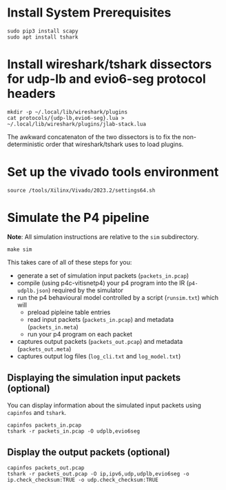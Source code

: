 # Install System Prerequisites

```
sudo pip3 install scapy
sudo apt install tshark
```

# Install wireshark/tshark dissectors for udp-lb and evio6-seg protocol headers

```
mkdir -p ~/.local/lib/wireshark/plugins
cat protocols/{udp-lb,evio6-seg}.lua > ~/.local/lib/wireshark/plugins/jlab-stack.lua
```

The awkward concatenaton of the two dissectors is to fix the non-deterministic order that wireshark/tshark uses to load plugins.

# Set up the vivado tools environment

```
source /tools/Xilinx/Vivado/2023.2/settings64.sh
```

# Simulate the P4 pipeline

**Note**: All simulation instructions are relative to the `sim` subdirectory.

```
make sim
```

This takes care of all of these steps for you:
  - generate a set of simulation input packets (`packets_in.pcap`)
  - compile (using p4c-vitisnetp4) your p4 program into the IR (`p4-udplb.json`) required by the simulator
  - run the p4 behavioural model controlled by a script (`runsim.txt`) which will
    - preload pipleine table entries
	- read input packets (`packets_in.pcap`) and metadata (`packets_in.meta`)
	- run your p4 program on each packet
  - captures output packets (`packets_out.pcap`) and metadata (`packets_out.meta`)
  - captures output log files (`log_cli.txt` and `log_model.txt`)

## Displaying the simulation input packets (optional)

You can display information about the simulated input packets using `capinfos` and `tshark`.

```
capinfos packets_in.pcap
tshark -r packets_in.pcap -O udplb,evio6seg
```

## Display the output packets (optional)

```
capinfos packets_out.pcap
tshark -r packets_out.pcap -O ip,ipv6,udp,udplb,evio6seg -o ip.check_checksum:TRUE -o udp.check_checksum:TRUE
```
